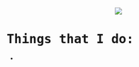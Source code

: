 <p align="center">
  <br>
  <img src="https://readme-typing-svg.herokuapp.com?font=JetBrainsMono+NF&color=89E2F7&center=true&vCenter=true&width=500&lines=Hi%2C+I'm+N3ko!">
</p>

<samp>
  <h1>Things that I do:</h1>
  <ul>
    <li></li>
  </ul>
</samp>

